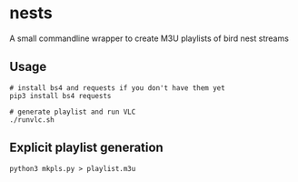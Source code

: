 # nests

A small commandline wrapper to create M3U playlists of bird nest streams

## Usage

```{bash}
# install bs4 and requests if you don't have them yet
pip3 install bs4 requests

# generate playlist and run VLC
./runvlc.sh
```

## Explicit playlist generation

```{bash}
python3 mkpls.py > playlist.m3u
```
